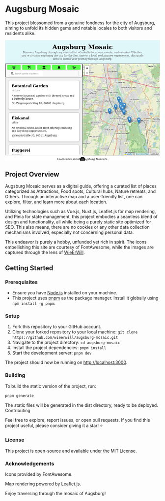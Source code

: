 # Augsburg Mosaic

This project blossomed from a genuine fondness for the city of Augsburg, aiming to unfold its hidden gems and notable locales to both visitors and residents alike.

![Project Screenshot](screenshot.png)

## Project Overview

Augsburg Mosaic serves as a digital guide, offering a curated list of places categorized as Attractions, Food spots, Cultural hubs, Nature retreats, and Others. Through an interactive map and a user-friendly list, one can explore, filter, and learn more about each location.

Utilizing technologies such as Vue.js, Nuxt.js, Leaflet.js for map rendering, and Pinia for state management, this project embodies a seamless blend of design and functionality, all while being a purely static site optimized for SEO. This also means, there are no cookies or any other data collection mechanisms involved, especially not concerning personal data.

This endeavor is purely a hobby, unfunded yet rich in spirit. The icons embellishing this site are courtesy of FontAwesome, while the images are captured through the lens of [WieErWill](https://wieerwill.de).

## Getting Started

### Prerequisites

- Ensure you have [Node.js](https://nodejs.org/) installed on your machine.
- This project uses [pnpm](https://pnpm.io/) as the package manager. Install it globally using `npm install -g pnpm`.

### Setup

1. Fork this repository to your GitHub account.
2. Clone your forked repository to your local machine: `git clone https://github.com/wieerwill/augsburg-mosaic.git`
3. Navigate to the project directory: `cd augsburg-mosaic`
4. Install the project dependencies: `pnpm install`
5. Start the development server: `pnpm dev`

The project should now be running on [http://localhost:3000](http://localhost:3000).

### Building

To build the static version of the project, run:

```bash
pnpm generate
```

The static files will be generated in the dist directory, ready to be deployed.
Contributing

Feel free to explore, report issues, or open pull requests. If you find this project useful, please consider giving it a star! ⭐

### License

This project is open-source and available under the MIT License.

### Acknowledgements

Icons provided by FontAwesome.

Map rendering powered by Leaflet.js.

Enjoy traversing through the mosaic of Augsburg!